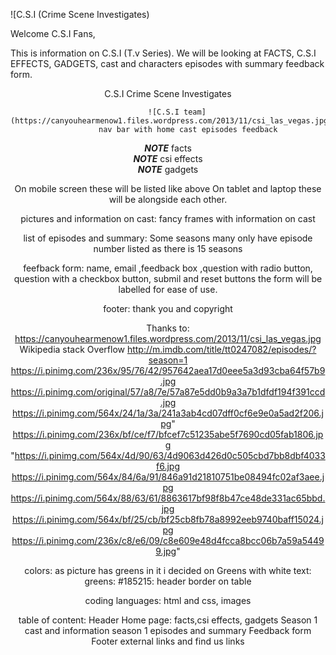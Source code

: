 ![C.S.I (Crime Scene Investigates)


Welcome C.S.I Fans,

This is information on C.S.I (T.v Series). We will be looking at FACTS, C.S.I EFFECTS, GADGETS, cast and characters episodes with summary
feedback form.
<header>
C.S.I Crime Scene Investigates

        ![C.S.I team](https://canyouhearmenow1.files.wordpress.com/2013/11/csi_las_vegas.jpg)
             nav bar with home cast episodes feedback

**_NOTE_** facts  <br>
**_NOTE_** csi effects <br>
**_NOTE_** gadgets <br>

On mobile screen these will be listed like above
On tablet and laptop these will be alongside each other.


pictures and information on cast: fancy frames with information on cast

list of episodes and summary: Some seasons many only have episode number listed as there is 15 seasons

feefback form: name, email ,feedback box ,question with radio button, question with a checkbox button, submil and reset buttons the form will be labelled for ease of use.

footer:  thank you and copyright


Thanks to:
https://canyouhearmenow1.files.wordpress.com/2013/11/csi_las_vegas.jpg
Wikipedia
stack Overflow
http://m.imdb.com/title/tt0247082/episodes/?season=1
https://i.pinimg.com/236x/95/76/42/957642aea17d0eee5a3d93cba64f57b9.jpg
https://i.pinimg.com/original/57/a8/7e/57a87e5dd0b9a3a7b1dfdf194f391ccd.jpg
https://i.pinimg.com/564x/24/1a/3a/241a3ab4cd07dff0cf6e9e0a5ad2f206.jpg"
https://i.pinimg.com/236x/bf/ce/f7/bfcef7c51235abe5f7690cd05fab1806.jpg
"https://i.pinimg.com/564x/4d/90/63/4d9063d426d0c505cbd7bb8dbf4033f6.jpg
https://i.pinimg.com/564x/84/6a/91/846a91d21810751be08494fc02af3aee.jpg
https://i.pinimg.com/564x/88/63/61/8863617bf98f8b47ce48de331ac65bbd.jpg
https://i.pinimg.com/564x/bf/25/cb/bf25cb8fb78a8992eeb9740baff15024.jpg
https://i.pinimg.com/236x/c8/e6/09/c8e609e48d4fcca8bcc06b7a59a54499.jpg"

colors: as picture has greens in it i decided on Greens with white text:
greens:  #185215: header border on table


coding languages: html and css, images


table of content:
Header
Home page: facts,csi effects, gadgets 
Season 1 cast and information
season 1 episodes and summary
Feedback form
Footer 
external links and find us links










